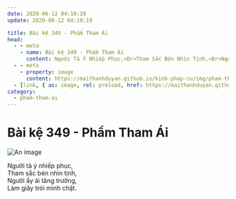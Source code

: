 ```yaml
---
date: 2020-06-12 04:10:19
update: 2020-06-12 04:10:19

title: Bài kệ 349 - Phẩm Tham Ái
head:
  - - meta
    - name: Bài kệ 349 - Phẩm Tham Ái
      content: Người Tà Ý Nhiếp Phục,<Br>Tham Sắc Bén Nhìn Tịnh,<Br>Người Ấy Ái Tăng Trưởng,<Br>Làm Giây Trói Mình Chặt.<Br>
  - - meta
    - property: image
      content: https://maithanhduyan.github.io/kinh-phap-cu/img/pham-tham-ai/pham-tham-ai-349.jpg
  - [link, { as: image, rel: preload, href: https://maithanhduyan.github.io/kinh-phap-cu/img/pham-tham-ai/pham-tham-ai-349.jpg }]
category:
  - pham-tham-ai
---
```


# Bài kệ 349 - Phẩm Tham Ái

![An image](/img/pham-tham-ai/pham-tham-ai-349.jpg)

Người tà ý nhiếp phục,<br>Tham sắc bén nhìn tịnh,<br>Người ấy ái tăng trưởng,<br>Làm giây trói mình chặt.<br>

